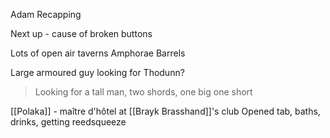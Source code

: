 Adam Recapping

Next up - cause of broken buttons

Lots of open air taverns
	Amphorae
	Barrels


Large armoured guy looking for Thodunn?
> Looking for a tall man, two shords, one big one short


[[Polaka]] - maître d'hôtel at [[Brayk Brasshand]]'s club
Opened tab, baths, drinks, getting reedsqueeze



